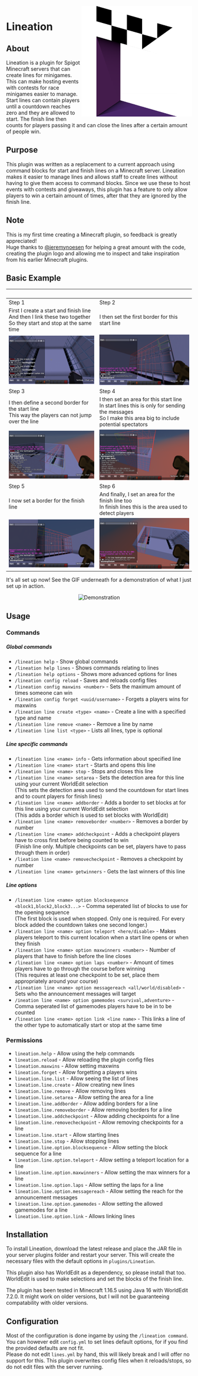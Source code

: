 <img src="img/logo.png" align="right" alt="Logo" title="Logo" width="300" height="300" />

# Lineation

## About
Lineation is a plugin for Spigot Minecraft servers that can create lines for minigames. This can make hosting events with contests for race minigames easier to manage.  
Start lines can contain players until a countdown reaches zero and they are allowed to start. The finish line then counts for players passing it and can close the lines after a certain amount of people win.  

## Purpose
This plugin was written as a replacement to a current approach using command blocks for start and finish lines on a Minecraft server. Lineation makes it easier to manage lines and allows staff to create lines without having to give them access to command blocks. Since we use these to host events with contests and giveaways, this plugin has a feature to only allow players to win a certain amount of times, after that they are ignored by the finish line. 

## Note
This is my first time creating a Minecraft plugin, so feedback is greatly appreciated!   
Huge thanks to [@jeremynoesen](https://github.com/jeremynoesen) for helping a great amount with the code, creating the plugin logo and allowing me to inspect and take inspiration from his earlier Minecraft plugins. 

## Basic Example
<br> | <br>
--- | ---
Step 1 | Step 2
First I create a start and finish line<br> And then I link these two together<br> So they start and stop at the same time | I then set the first border for this start line
![Demo1](img/demo1.png) | ![Demo2](img/demo2.png)
Step 3 | Step 4
I then define a second border for the start line<br> This way the players can not jump over the line | I then set an area for this start line<br>In start lines this is only for sending the messages<br>So I make this area big to include potential spectators
![Demo3](img/demo3.png) | ![Demo4](img/demo4.png)
Step 5 | Step 6
I now set a border for the finish line | And finally, I set an area for the finish line too<br>In finish lines this is the area used to detect players
![Demo5](img/demo5.png) | ![Demo6](img/demo6.png)  


It's all set up now! See the GIF underneath for a demonstration of what I just set up in action.
<div align="center" ><img src = "img/demo7.gif" alt="Demonstration" title="Demonstration"/></div>

## Usage

### Commands

##### Global commands
 - `/lineation help` - Show global commands  
 - `/lineation help lines` - Shows commands relating to lines  
 - `/lineation help options` - Shows more advanced options for lines  
 - `/lineation config reload` - Saves and reloads config files  
 - `/lineation config maxwins <number>` - Sets the maximum amount of times someone can win  
 - `/lineation config forget <uuid/username>` - Forgets a players wins for maxwins  
 - `/lineation line create <type> <name>` - Create a line with a specified type and name  
 - `/lineation line remove <name>` - Remove a line by name
 - `/lineation line list <type>` - Lists all lines, type is optional
##### Line specific commands
 - `/lineation line <name> info` - Gets information about specified line  
 - `/lineation line <name> start` - Starts and opens this line  
 - `/lineation line <name> stop` - Stops and closes this line  
 - `/lineation line <name> setarea` - Sets the detection area for this line using your current WorldEdit selection  
 (This sets the detection area used to send the countdown for start lines and to count players for finish lines)  
 - `/lineation line <name> addborder` - Adds a border to set blocks at for this line using your current WorldEdit selection  
 (This adds a border which is used to set blocks with WorldEdit)  
 - `/lineation line <name> removeborder <number>` - Removes a border by number  
 - `/lineation line <name> addcheckpoint` - Adds a checkpoint players have to cross first before being counted to win  
 (Finish line only. Multiple checkpoints can be set, players have to pass through them in order)  
 - `/lieation line <name> removecheckpoint` - Removes a checkpoint by number  
 - `/lineation line <name> getwinners` - Gets the last winners of this line  
##### Line options
 - `/lineation line <name> option blocksequence <block1,block2,block3...>` - Comma seperated list of blocks to use for the opening sequence  
 (The first block is used when stopped. Only one is required. For every block added the countdown takes one second longer.)  
 - `/lineation line <name> option teleport <here/disable>` - Makes players teleport to this current location when a start line opens or when they finish   
 - `/lineation line <name> option maxwinners <number>` - Number of players that have to finish before the line closes  
 - `/lineation line <name> option laps <number>` - Amount of times players have to go through the course before winning  
 (This requires at least one checkpoint to be set, place them appropriately around your course)  
 - `/lineation line <name> option messagereach <all/world/disabled>` - Sets who the announcement messages will target  
 - `/ineation line <name> option gamemodes <survival,adventure>` - Comma seperated list of gamemodes players have to be in to be counted  
 - `/lineation line <name> option link <line name>` - This links a line of the other type to automatically start or stop at the same time  

### Permissions
 - `lineation.help` - Allow using the help commands  
 - `lineation.reload` - Allow reloading the plugin config files  
 - `lineation.maxwins` - Allow setting maxwins  
 - `lineation.forget` - Allow forgetting a players wins  
 - `lineation.line.list` - Allow seeing the list of lines  
 - `lineation.line.create` - Allow creating new lines  
 - `lineation.line.remove` - Allow removing lines  
 - `lineation.line.setarea` - Allow setting the area for a line  
 - `lineation.line.addborder` - Allow adding borders for a line  
 - `lineation.line.removeborder` - Allow removing borders for a line  
 - `lineation.line.addcheckpoint` - Allow adding checkpoints for a line  
 - `lineation.line.removecheckpoint` - Allow removing checkpoints for a line  
 - `lineation.line.start` - Allow starting lines  
 - `lineation.line.stop` - Allow stopping lines  
 - `lineation.line.option.blocksequence` - Allow setting the block sequence for a line  
 - `lineation.line.option.teleport` - Allow setting a teleport location for a line  
 - `lineation.line.option.maxwinners` - Allow setting the max winners for a line  
 - `lineation.line.option.laps` - Allow setting the laps for a line  
 - `lineation.line.option.messagereach` - Allow setting the reach for the announcement messages  
 - `lineation.line.option.gamemodes` - Allow setting the allowed gamemodes for a line  
 - `lineation.line.option.link` - Allows linking lines  

## Installation
To install Lineation, download the latest release and place the JAR file in your server plugins folder and restart your server. This will create the necessary files with the default options in `plugins/Lineation`.  

This plugin also has WorldEdit as a dependency, so please install that too. WorldEdit is used to make selections and set the blocks of the finish line.  

The plugin has been tested in Minecraft 1.16.5 using Java 16 with WorldEdit 7.2.0. It might work on older versions, but I will not be guaranteeing compatability with older versions.  

## Configuration
Most of the configuration is done ingame by using the `/lineation command`. You can however edit `config.yml` to set lines default options, for if you find the provided defaults are not fit.  
Please do not edit `lines.yml` by hand, this will likely break and I will offer no support for this. This plugin overwrites config files when it reloads/stops, so do not edit files with the server running.

